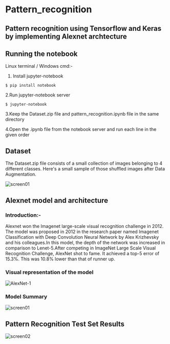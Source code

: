 # Pattern_recognition
## Pattern recognition using Tensorflow and Keras by implementing Alexnet archtecture

## Running the notebook
Linux terminal / Windows cmd:-

 1. Install jupyter-notebook

```
$ pip install notebook
```
 2.Run jupyter-notebook server
```
$ jupyter-notebook
```
 3.Keep the Dataset.zip file and pattern_recognition.ipynb file in the same directory

 4.Open the .ipynb file from the notebook server and run each line in the given order
 
 ## Dataset
 
 The Dataset.zip file consists of a small collection of images belonging to 4 different classes. Here's a small sample of those shuffled images after Data Augmentation.
 
 ![screen01](https://user-images.githubusercontent.com/78850085/180409530-0d85d48f-f050-4597-93f9-80a5c4032c7a.jpg)

 
## Alexnet model and architecture

### Introduction:-

Alexnet won the Imagenet large-scale visual recognition challenge in 2012. The model was proposed in 2012 in the research paper named Imagenet Classification with Deep Convolution Neural Network by Alex Krizhevsky and his colleagues.In this model, the depth of the network was increased in comparison to Lenet-5.After competing in ImageNet Large Scale Visual Recognition Challenge, AlexNet shot to fame. It achieved a top-5 error of 15.3%. This was 10.8% lower than that of runner up. 


### Visual representation of the model
![AlexNet-1](https://user-images.githubusercontent.com/78850085/180409734-d166d446-7a1e-48f7-904c-6604b67a2c86.png)

### Model Summary
![screen01](https://user-images.githubusercontent.com/78850085/180409430-2b782edb-1be0-4492-a659-2210a1685016.jpg)

## Pattern Recognition Test Set Results

![screen02](https://user-images.githubusercontent.com/78850085/180409469-78db88d4-811c-4e45-a37b-cd9fce089e56.jpg)




